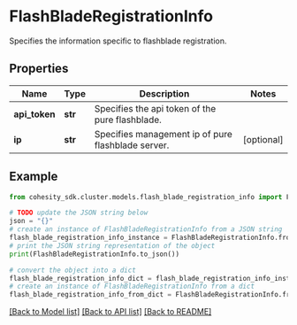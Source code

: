 # FlashBladeRegistrationInfo

Specifies the information specific to flashblade registration.

## Properties

Name | Type | Description | Notes
------------ | ------------- | ------------- | -------------
**api_token** | **str** | Specifies the api token of the pure flashblade. | 
**ip** | **str** | Specifies management ip of pure flashblade server. | [optional] 

## Example

```python
from cohesity_sdk.cluster.models.flash_blade_registration_info import FlashBladeRegistrationInfo

# TODO update the JSON string below
json = "{}"
# create an instance of FlashBladeRegistrationInfo from a JSON string
flash_blade_registration_info_instance = FlashBladeRegistrationInfo.from_json(json)
# print the JSON string representation of the object
print(FlashBladeRegistrationInfo.to_json())

# convert the object into a dict
flash_blade_registration_info_dict = flash_blade_registration_info_instance.to_dict()
# create an instance of FlashBladeRegistrationInfo from a dict
flash_blade_registration_info_from_dict = FlashBladeRegistrationInfo.from_dict(flash_blade_registration_info_dict)
```
[[Back to Model list]](../README.md#documentation-for-models) [[Back to API list]](../README.md#documentation-for-api-endpoints) [[Back to README]](../README.md)


